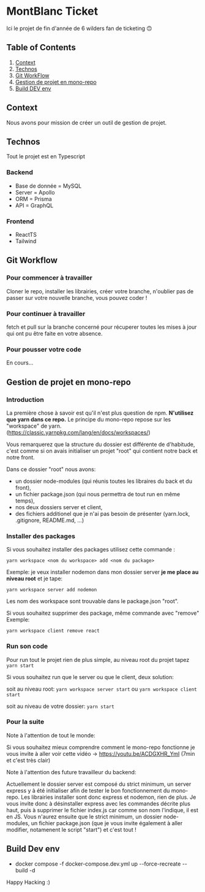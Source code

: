 # MontBlanc Ticket

Ici le projet de fin d'année de 6 wilders fan de ticketing 🙃

## Table of Contents
1. [Context](#Context)
2. [Technos](#Technos)
3. [Git WorkFlow](#Git-Workflow)
4. [Gestion de projet en mono-repo](#Gestion-de-projet-en-mono-repo)
5. [Build DEV env](#Build-dev-env)

## Context

Nous avons pour mission de créer un outil de gestion de projet.

## Technos

Tout le projet est en Typescript

### Backend

- Base de donnée = MySQL
- Server = Apollo
- ORM = Prisma
- API = GraphQL

### Frontend

- ReactTS
- Tailwind

## Git Workflow

### Pour commencer à travailler

Cloner le repo, installer les librairies, créer votre branche, n'oublier pas de passer sur votre nouvelle branche, vous pouvez coder !

### Pour continuer à travailler

fetch et pull sur la branche concerné pour récuperer toutes les mises à jour qui ont pu être faite en votre absence.

### Pour pousser votre code

En cours...

## Gestion de projet en mono-repo

### Introduction

La première chose à savoir est qu'il n'est plus question de npm. **N'utilisez que yarn dans ce repo.** Le principe du mono-repo repose sur les "workspace" de yarn. (https://classic.yarnpkg.com/lang/en/docs/workspaces/)

Vous remarquerez que la structure du dossier est différente de d'habitude, c'est comme si on avais initialiser un projet "root" qui contient notre back et notre front.

Dans ce dossier "root" nous avons:

- un dossier node-modules (qui réunis toutes les libraires du back et du front),
- un fichier package.json (qui nous permettra de tout run en même temps),
- nos deux dossiers server et client,
- des fichiers additionel que je n'ai pas besoin de présenter (yarn.lock, .gitignore, README.md, ...)

### Installer des packages

Si vous souhaitez installer des packages utilisez cette commande :

```yarn workspace <nom du workspace> add <nom du package>```

Exemple: je veux installer nodemon dans mon dossier server **je me place au niveau root** et je tape:

```yarn workspace server add nodemon```

Les nom des workspace sont trouvable dans le package.json "root".

Si vous souhaitez supprimer des package, même commande avec "remove"
Exemple:

```yarn workspace client remove react```

### Run son code

Pour run tout le projet rien de plus simple, au niveau root du projet tapez ```yarn start```

Si vous souhaitez run que le server ou que le client, deux solution:

soit au niveau root:
```yarn workspace server start``` ou ```yarn workspace client start```

soit au niveau de votre dossier:
```yarn start```

### Pour la suite

Note à l'attention de tout le monde:

Si vous souhaitez mieux comprendre comment le mono-repo fonctionne je vous invite à aller voir cette vidéo -> https://youtu.be/ACDGXHR_YmI (7min et c'est très clair)

Note à l'attention des future travailleur du backend:

Actuellement le dossier server est composé du strict minimum, un server express y à été initialiser afin de tester le bon fonctionnement du mono-repo. Les librairies installer sont donc express et nodemon, rien de plus. Je vous invite donc à désinstaller express avec les commandes décrite plus haut, puis à supprimer le fichier index.js car comme son nom l'indique, il est en JS. Vous n'aurez ensuite que le strict minimum, un dossier node-modules, un fichier package.json (que je vous invite également à aller modifier, notamenent le script "start") et c'est tout !

## Build Dev env

- docker compose -f docker-compose.dev.yml up --force-recreate --build -d 

Happy Hacking :)
